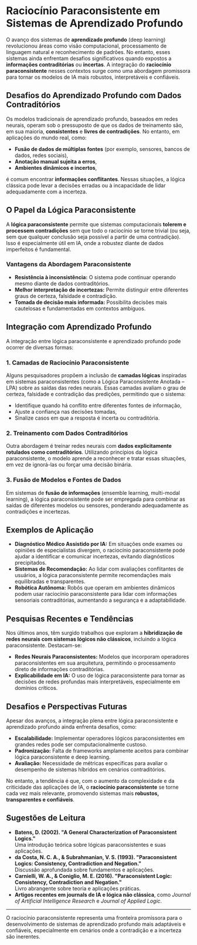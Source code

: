 # Raciocínio Paraconsistente em Sistemas de Aprendizado Profundo

O avanço dos sistemas de **aprendizado profundo** (deep learning) revolucionou áreas como visão computacional, processamento de linguagem natural e reconhecimento de padrões. No entanto, esses sistemas ainda enfrentam desafios significativos quando expostos a **informações contraditórias** ou **incertas**. A integração do **raciocínio paraconsistente** nesses contextos surge como uma abordagem promissora para tornar os modelos de IA mais robustos, interpretáveis e confiáveis.

## Desafios do Aprendizado Profundo com Dados Contraditórios

Os modelos tradicionais de aprendizado profundo, baseados em redes neurais, operam sob o pressuposto de que os dados de treinamento são, em sua maioria, **consistentes** e **livres de contradições**. No entanto, em aplicações do mundo real, como:

- **Fusão de dados de múltiplas fontes** (por exemplo, sensores, bancos de dados, redes sociais),
- **Anotação manual sujeita a erros**,
- **Ambientes dinâmicos e incertos**,

é comum encontrar **informações conflitantes**. Nessas situações, a lógica clássica pode levar a decisões erradas ou à incapacidade de lidar adequadamente com a incerteza.

## O Papel da Lógica Paraconsistente

A **lógica paraconsistente** permite que sistemas computacionais **tolerem e processem contradições** sem que todo o raciocínio se torne trivial (ou seja, sem que qualquer conclusão seja possível a partir de uma contradição). Isso é especialmente útil em IA, onde a robustez diante de dados imperfeitos é fundamental.

### Vantagens da Abordagem Paraconsistente

- **Resistência à inconsistência:** O sistema pode continuar operando mesmo diante de dados contraditórios.
- **Melhor interpretação de incertezas:** Permite distinguir entre diferentes graus de certeza, falsidade e contradição.
- **Tomada de decisão mais informada:** Possibilita decisões mais cautelosas e fundamentadas em contextos ambíguos.

## Integração com Aprendizado Profundo

A integração entre lógica paraconsistente e aprendizado profundo pode ocorrer de diversas formas:

### 1. **Camadas de Raciocínio Paraconsistente**

Alguns pesquisadores propõem a inclusão de **camadas lógicas** inspiradas em sistemas paraconsistentes (como a Lógica Paraconsistente Anotada – LPA) sobre as saídas das redes neurais. Essas camadas avaliam o grau de certeza, falsidade e contradição das predições, permitindo que o sistema:

- Identifique quando há conflito entre diferentes fontes de informação,
- Ajuste a confiança nas decisões tomadas,
- Sinalize casos em que a resposta é incerta ou contraditória.

### 2. **Treinamento com Dados Contraditórios**

Outra abordagem é treinar redes neurais com **dados explicitamente rotulados como contraditórios**. Utilizando princípios da lógica paraconsistente, o modelo aprende a reconhecer e tratar essas situações, em vez de ignorá-las ou forçar uma decisão binária.

### 3. **Fusão de Modelos e Fontes de Dados**

Em sistemas de **fusão de informações** (ensemble learning, multi-modal learning), a lógica paraconsistente pode ser empregada para combinar as saídas de diferentes modelos ou sensores, ponderando adequadamente as contradições e incertezas.

## Exemplos de Aplicação

- **Diagnóstico Médico Assistido por IA:** Em situações onde exames ou opiniões de especialistas divergem, o raciocínio paraconsistente pode ajudar a identificar e comunicar incertezas, evitando diagnósticos precipitados.
- **Sistemas de Recomendação:** Ao lidar com avaliações conflitantes de usuários, a lógica paraconsistente permite recomendações mais equilibradas e transparentes.
- **Robótica Autônoma:** Robôs que operam em ambientes dinâmicos podem usar raciocínio paraconsistente para lidar com informações sensoriais contraditórias, aumentando a segurança e a adaptabilidade.

## Pesquisas Recentes e Tendências

Nos últimos anos, têm surgido trabalhos que exploram a **hibridização de redes neurais com sistemas lógicos não clássicos**, incluindo a lógica paraconsistente. Destacam-se:

- **Redes Neurais Paraconsistentes:** Modelos que incorporam operadores paraconsistentes em sua arquitetura, permitindo o processamento direto de informações contraditórias.
- **Explicabilidade em IA:** O uso de lógica paraconsistente para tornar as decisões de redes profundas mais interpretáveis, especialmente em domínios críticos.

## Desafios e Perspectivas Futuras

Apesar dos avanços, a integração plena entre lógica paraconsistente e aprendizado profundo ainda enfrenta desafios, como:

- **Escalabilidade:** Implementar operadores lógicos paraconsistentes em grandes redes pode ser computacionalmente custoso.
- **Padronização:** Falta de frameworks amplamente aceitos para combinar lógica paraconsistente e deep learning.
- **Avaliação:** Necessidade de métricas específicas para avaliar o desempenho de sistemas híbridos em cenários contraditórios.

No entanto, a tendência é que, com o aumento da complexidade e da criticidade das aplicações de IA, o **raciocínio paraconsistente** se torne cada vez mais relevante, promovendo sistemas mais **robustos, transparentes e confiáveis**.

## Sugestões de Leitura

- **Batens, D. (2002). "A General Characterization of Paraconsistent Logics."**  
  Uma introdução teórica sobre lógicas paraconsistentes e suas aplicações.
- **da Costa, N. C. A., & Subrahmanian, V. S. (1993). "Paraconsistent Logics: Consistency, Contradiction and Negation."**  
  Discussão aprofundada sobre fundamentos e aplicações.
- **Carnielli, W. A., & Coniglio, M. E. (2016). "Paraconsistent Logic: Consistency, Contradiction and Negation."**  
  Livro abrangente sobre teoria e aplicações práticas.
- **Artigos recentes em journals de IA e lógica não clássica**, como *Journal of Artificial Intelligence Research* e *Journal of Applied Logic*.

---

O raciocínio paraconsistente representa uma fronteira promissora para o desenvolvimento de sistemas de aprendizado profundo mais adaptáveis e confiáveis, especialmente em cenários onde a contradição e a incerteza são inerentes.